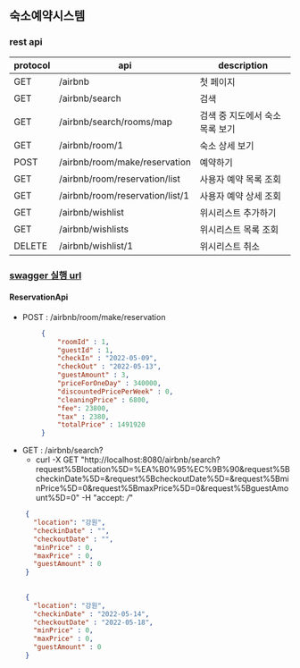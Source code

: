 ## 숙소예약시스템

### rest api

| protocol | api                            | description        |
|----------|--------------------------------|--------------------|
| GET      | /airbnb                        | 첫 페이지              |
| GET      | /airbnb/search                 | 검색                 |
| GET      | /airbnb/search/rooms/map       | 검색 중 지도에서 숙소 목록 보기 |
| GET      | /airbnb/room/1                 | 숙소 상세 보기           |
| POST      | /airbnb/room/make/reservation  | 예약하기               |
| GET      | /airbnb/room/reservation/list  | 사용자 예약 목록 조회       |
| GET      | /airbnb/room/reservation/list/1 | 사용자 예약 상세 조회       |
| GET      | /airbnb/wishlist               | 위시리스트 추가하기         |
| GET      | /airbnb/wishlists              | 위시리스트 목록 조회        |
| DELETE   | /airbnb/wishlist/1             | 위시리스트 취소           |



### [swagger 실행 url](http://localhost:8080/swagger-ui/index.html)

#### ReservationApi

- POST : /airbnb/room/make/reservation

``` json
        {
            "roomId" : 1, 
            "guestId" : 1,
            "checkIn" : "2022-05-09",
            "checkOut" : "2022-05-13",
            "guestAmount" : 3,
            "priceForOneDay" : 340000,
            "discountedPricePerWeek" : 0,
            "cleaningPrice" : 6800,
            "fee": 23800,
            "tax" : 2380,
            "totalPrice" : 1491920
        }
```

- GET : /airbnb/search?
  - curl -X GET "http://localhost:8080/airbnb/search?request%5Blocation%5D=%EA%B0%95%EC%9B%90&request%5BcheckinDate%5D=&request%5BcheckoutDate%5D=&request%5BminPrice%5D=0&request%5BmaxPrice%5D=0&request%5BguestAmount%5D=0" -H "accept: */*"

``` json
    {
      "location": "강원",
      "checkinDate" : "",
      "checkoutDate" : "",
      "minPrice" : 0,
      "maxPrice" : 0,
      "guestAmount" : 0
    }
    
    
    {
      "location": "강원",
      "checkinDate" : "2022-05-14",
      "checkoutDate" : "2022-05-18",
      "minPrice" : 0,
      "maxPrice" : 0,
      "guestAmount" : 0
    }
```

